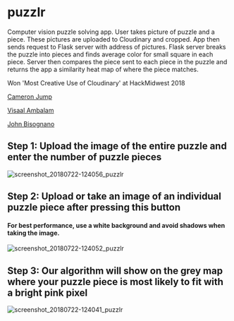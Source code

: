 # puzzlr
Computer vision puzzle solving app. User takes picture of puzzle and a piece. These pictures are uploaded to Cloudinary and cropped. App then sends request to Flask server with address of pictures. Flask server breaks the puzzle into pieces and finds average color for small square in each piece. Server then compares the piece sent to each piece in the puzzle and returns the app a similarity heat map of where the piece matches.

Won 'Most Creative Use of Cloudinary' at HackMidwest 2018

[Cameron Jump](https://github.com/cameronjump/)

[Visaal Ambalam](https://github.com/visaals/)

[John Bisognano](https://github.com/johnbisognano)


## Step 1: Upload the image of the entire puzzle and enter the number of puzzle pieces
![screenshot_20180722-124056_puzzlr](http://res.cloudinary.com/puzzlr/image/upload/c_scale,q_100,w_200/v1532396459/43086293-9bc205ee-8e62-11e8-8a90-34e88946625d.jpg)

## Step 2: Upload or take an image of an individual puzzle piece after pressing this button
#### For best performance, use a white background and avoid shadows when taking the image.
![screenshot_20180722-124052_puzzlr](http://res.cloudinary.com/puzzlr/image/upload/c_scale,q_100,w_200/v1532396480/43086292-9bb5293c-8e62-11e8-8b87-c2b98e4d754d.jpg)

## Step 3: Our algorithm will show on the grey map where your puzzle piece is most likely to fit with a bright pink pixel
![screenshot_20180722-124041_puzzlr](http://res.cloudinary.com/puzzlr/image/upload/c_scale,q_100,w_200/v1532396471/43086291-9ba4fbac-8e62-11e8-9016-cf2f2299604f.jpg)


